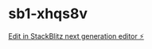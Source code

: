 # sb1-xhqs8v

[Edit in StackBlitz next generation editor ⚡️](https://stackblitz.com/~/github.com/loufi40/sb1-xhqs8v)